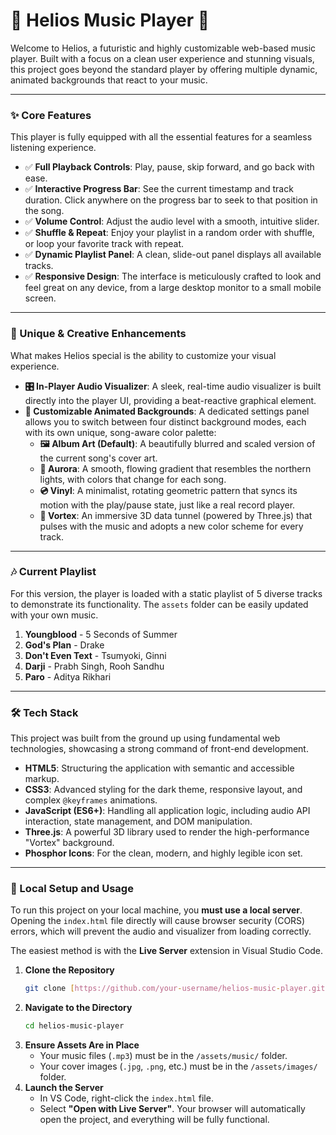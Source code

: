 # 🚀 Helios Music Player 🎵

Welcome to Helios, a futuristic and highly customizable web-based music player. Built with a focus on a clean user experience and stunning visuals, this project goes beyond the standard player by offering multiple dynamic, animated backgrounds that react to your music.

---

### ✨ Core Features

This player is fully equipped with all the essential features for a seamless listening experience.

-   ✅ **Full Playback Controls**: Play, pause, skip forward, and go back with ease.
-   ✅ **Interactive Progress Bar**: See the current timestamp and track duration. Click anywhere on the progress bar to seek to that position in the song.
-   ✅ **Volume Control**: Adjust the audio level with a smooth, intuitive slider.
-   ✅ **Shuffle & Repeat**: Enjoy your playlist in a random order with shuffle, or loop your favorite track with repeat.
-   ✅ **Dynamic Playlist Panel**: A clean, slide-out panel displays all available tracks.
-   ✅ **Responsive Design**: The interface is meticulously crafted to look and feel great on any device, from a large desktop monitor to a small mobile screen.

---

### 🎨 Unique & Creative Enhancements 

What makes Helios special is the ability to customize your visual experience.

-   **🎛️ In-Player Audio Visualizer**: A sleek, real-time audio visualizer is built directly into the player UI, providing a beat-reactive graphical element.
-   **🌌 Customizable Animated Backgrounds**: A dedicated settings panel allows you to switch between four distinct background modes, each with its own unique, song-aware color palette:
    -   **🖼️ Album Art (Default)**: A beautifully blurred and scaled version of the current song's cover art.
    -   **🌠 Aurora**: A smooth, flowing gradient that resembles the northern lights, with colors that change for each song.
    -   **💿 Vinyl**: A minimalist, rotating geometric pattern that syncs its motion with the play/pause state, just like a real record player.
    -   **🚀 Vortex**: An immersive 3D data tunnel (powered by Three.js) that pulses with the music and adopts a new color scheme for every track.

---

### 🎶 Current Playlist

For this version, the player is loaded with a static playlist of 5 diverse tracks to demonstrate its functionality. The `assets` folder can be easily updated with your own music.

1.  **Youngblood** - 5 Seconds of Summer
2.  **God's Plan** - Drake
3.  **Don't Even Text** - Tsumyoki, Ginni
4.  **Darji** - Prabh Singh, Rooh Sandhu
5.  **Paro** - Aditya Rikhari

---

### 🛠️ Tech Stack

This project was built from the ground up using fundamental web technologies, showcasing a strong command of front-end development.

-   **HTML5**: Structuring the application with semantic and accessible markup.
-   **CSS3**: Advanced styling for the dark theme, responsive layout, and complex `@keyframes` animations.
-   **JavaScript (ES6+)**: Handling all application logic, including audio API interaction, state management, and DOM manipulation.
-   **Three.js**: A powerful 3D library used to render the high-performance "Vortex" background.
-   **Phosphor Icons**: For the clean, modern, and highly legible icon set.

---

### 🚀 Local Setup and Usage

To run this project on your local machine, you **must use a local server**. Opening the `index.html` file directly will cause browser security (CORS) errors, which will prevent the audio and visualizer from loading correctly.

The easiest method is with the **Live Server** extension in Visual Studio Code.

1.  **Clone the Repository**
    ```bash
    git clone [https://github.com/your-username/helios-music-player.git](https://github.com/your-username/helios-music-player.git)
    ```
2.  **Navigate to the Directory**
    ```bash
    cd helios-music-player
    ```
3.  **Ensure Assets Are in Place**
    -   Your music files (`.mp3`) must be in the `/assets/music/` folder.
    -   Your cover images (`.jpg`, `.png`, etc.) must be in the `/assets/images/` folder.
4.  **Launch the Server**
    -   In VS Code, right-click the `index.html` file.
    -   Select **"Open with Live Server"**. Your browser will automatically open the project, and everything will be fully functional.
